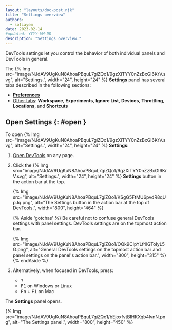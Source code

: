```yaml
---
layout: "layouts/doc-post.njk"
title: "Settings overview"
authors:
  - sofiayem
date: 2023-02-14
#updated: YYYY-MM-DD
description: "Settings overview."
---
```


DevTools settings let you control the behavior of both individual panels and DevTools in general.

The {% Img src="image/NJdAV9UgKuN8AhoaPBquL7giZQo1/9gzXiTYY0nZzBxGI6KrV.svg", alt="Settings.", width="24", height="24" %} **Settings** panel has several tabs described in the following sections:

- [**Preferences**](/docs/devtools/settings/preferences/)
- [Other tabs](/docs/devtools/settings/other/): **Workspace**, **Experiments**, **Ignore List**, **Devices**, **Throttling**, **Locations**, and **Shortcuts**

## Open Settings {: #open }

To open {% Img src="image/NJdAV9UgKuN8AhoaPBquL7giZQo1/9gzXiTYY0nZzBxGI6KrV.svg", alt="Settings.", width="24", height="24" %} **Settings**:

1. [Open DevTools](/docs/devtools/open/) on any page.
1. Click the {% Img src="image/NJdAV9UgKuN8AhoaPBquL7giZQo1/9gzXiTYY0nZzBxGI6KrV.svg", alt="Settings.", width="24", height="24" %} **Settings** button in the action bar at the top.

   {% Img src="image/NJdAV9UgKuN8AhoaPBquL7giZQo1/KSgG5FtMU6pvdR8qUpJq.png", alt="The Settings button in the action bar at the top of DevTools.", width="800", height="464" %}

   {% Aside 'gotchas' %}
   Be careful not to confuse general DevTools settings with panel settings. DevTools settings are on the topmost action bar.

   {% Img src="image/NJdAV9UgKuN8AhoaPBquL7giZQo1/OQk9CIpYLf4lGToIyL5G.png", alt="General DevTools settings on the topmost action bar and panel settings on the panel's action bar.", width="800", height="315" %}
   {% endAside %}

1. Alternatively, when focused in DevTools, press:

   - <kbd>?</kbd>
   - <kbd>F1</kbd> on Windows or Linux
   - <kbd>Fn</kbd> + <kbd>F1</kbd> on Mac

The **Settings** panel opens.

{% Img src="image/NJdAV9UgKuN8AhoaPBquL7giZQo1/bEjoxfvtBIHKXqb4lvnN.png", alt="The Settings panel.", width="800", height="450" %}
